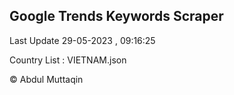 

## Google Trends Keywords Scraper 
 
Last Update 29-05-2023 , 09:16:25

Country List :
VIETNAM.json



© Abdul Muttaqin 
